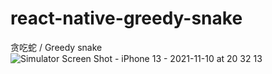 # react-native-greedy-snake
贪吃蛇 / Greedy snake
![Simulator Screen Shot - iPhone 13 - 2021-11-10 at 20 32 13](https://user-images.githubusercontent.com/20733820/141114514-dc29ea5b-982a-455f-95e9-bb0dcc5aeb62.png)
